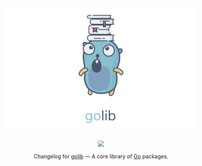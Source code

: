 <p align="center"><img src="https://raw.githubusercontent.com/svengreb/golib/main/assets/images/repository-hero.svg?sanitize=true"/></p>

<p align="center"><a href="https://github.com/svengreb/golib/releases/latest" target="_blank"><img src="https://img.shields.io/github/release/svengreb/golib.svg?style=flat-square&label=Release&logo=github&logoColor=eceff4&colorA=4c566a&colorB=88c0d0"/></a></p>

<p align="center">Changelog for <a href="https://github.com/svengreb/golib" target="_blank">golib</a> — A core library of <a href="https://go.dev" target="_blank">Go</a> packages.</p>

<!--
+------------------+
+ Formatting Notes +
+------------------+

The `<summary />` tag must be separated with a blank line from the actual item content paragraph,
otherwise Markdown elements are not parsed and rendered!

+------------------+
+ Symbol Reference +
+------------------+
↠ (U+21A0): Start of a log section description
— (U+2014): Separator between a log section title and the metadata
⇄ (U+21C4): Separator between a issue ID and pull request ID in a log metadata
⊶ (U+22B6): Icon prefix for the short commit SHA checksum in a log metadata
⇅ (U+21C5): Icon prefix for the link of the Git commit history comparison on GitHub
-->

<!--lint disable final-definition-->

<!-- Base Links -->
